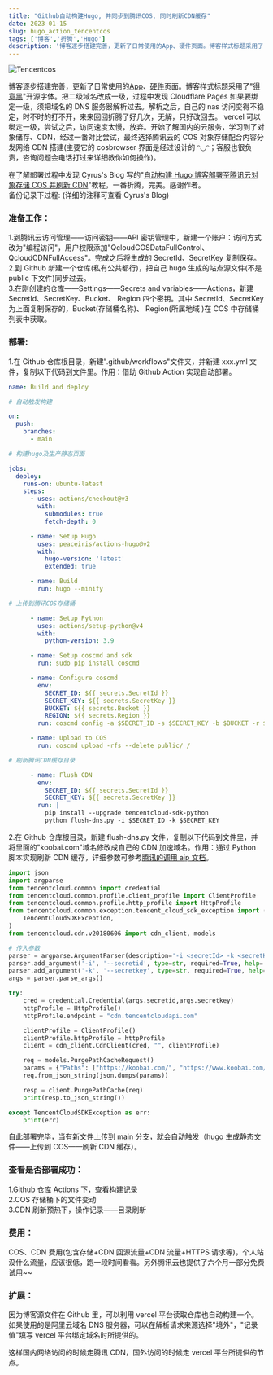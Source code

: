 ```yaml
---
title: "Github自动构建Hugo, 并同步到腾讯COS, 同时刷新CDN缓存"
date: 2023-01-15
slug: hugo_action_tencentcos
tags: ['博客','折腾','Hugo']
description: '博客逐步搭建完善，更新了日常使用的App、硬件页面。博客样式标题采用了"得意黑"开源字体。把二级域名改成一级，过程中发现Cloudflare Pages如果要绑定一级，须把域名的DNS服务器解析过去。解析之后，自己的nas访问变得不稳定，时不时的打不开，来来回回折腾了好几次，无解，只好改回去。 vercel可以绑定一级，尝试之后，访问速度太慢，放弃。开始了解国内的云服务，学习到了对象储存、CDN，经过一番对比尝试，最终选择腾讯云的COS对象存储配合内容分发网络CDN搭建。 '
---
```

![Tencentcos](https://img.koobai.com/article/cdn.svg)

博客逐步搭建完善，更新了日常使用的[App](https://koobai.com/apps/)、[硬件](https://koobai.com/hardware/)页面。博客样式标题采用了"<a href="https://github.com/atelier-anchor/smiley-sans" target="_blank">得意黑</a>"开源字体。把二级域名改成一级，过程中发现 Cloudflare Pages 如果要绑定一级，须把域名的 DNS 服务器解析过去。解析之后，自己的 nas 访问变得不稳定，时不时的打不开，来来回回折腾了好几次，无解，只好改回去。 vercel 可以绑定一级，尝试之后，访问速度太慢，放弃。开始了解国内的云服务，学习到了对象储存、CDN，经过一番对比尝试，最终选择腾讯云的 COS 对象存储配合内容分发网络 CDN 搭建(主要它的 cosbrowser 界面是经过设计的 ᵔ◡ᵔ；客服也很负责，咨询问题会电话打过来详细教你如何操作)。

在了解部署过程中发现 Cyrus's Blog 写的"<a href="https://blog.xm.mk/posts/fc83" target="_blank">自动构建 Hugo 博客部署至腾讯云对象存储 COS 并刷新 CDN</a>"教程，一番折腾，完美。感谢作者。<br />备份记录下过程: (详细的注释可查看 Cyrus's Blog)

### 准备工作：

1.到腾讯云访问管理——访问密钥——API 密钥管理中，新建一个账户：访问方式改为"编程访问"，用户权限添加"QcloudCOSDataFullControl、 QcloudCDNFullAccess"。完成之后将生成的 SecretId、SecretKey 复制保存。<br /> 2.到 Github 新建一个仓库(私有公共都行)，把自己 hugo 生成的站点源文件(不是 public 下文件)同步过去。<br /> 3.在刚创建的仓库——Settings——Secrets and variables——Actions，新建 SecretId、SecretKey、Bucket、 Region 四个密钥。其中 SecretId、SecretKey 为上面复制保存的，Bucket(存储桶名称)、 Region(所属地域 )在 COS 中存储桶列表中获取。

### 部署:

1.在 Github 仓库根目录，新建".github/workflows"文件夹，并新建 xxx.yml 文件，复制以下代码到文件里。作用：借助 Github Action 实现自动部署。

```yml
name: Build and deploy

# 自动触发构建

on:
  push:
    branches:
      - main

# 构建hugo及生产静态页面

jobs:
  deploy:
    runs-on: ubuntu-latest
    steps:
      - uses: actions/checkout@v3
        with:
          submodules: true
          fetch-depth: 0

      - name: Setup Hugo
        uses: peaceiris/actions-hugo@v2
        with:
          hugo-version: 'latest'
          extended: true

      - name: Build
        run: hugo --minify

# 上传到腾讯COS存储桶

      - name: Setup Python
        uses: actions/setup-python@v4
        with:
          python-version: 3.9

      - name: Setup coscmd and sdk
        run: sudo pip install coscmd

      - name: Configure coscmd
        env:
          SECRET_ID: ${{ secrets.SecretId }}
          SECRET_KEY: ${{ secrets.SecretKey }}
          BUCKET: ${{ secrets.Bucket }}
          REGION: ${{ secrets.Region }}
        run: coscmd config -a $SECRET_ID -s $SECRET_KEY -b $BUCKET -r $REGION

      - name: Upload to COS
        run: coscmd upload -rfs --delete public/ /

# 刷新腾讯CDN缓存目录

      - name: Flush CDN
        env:
          SECRET_ID: ${{ secrets.SecretId }}
          SECRET_KEY: ${{ secrets.SecretKey }}
        run: |
          pip install --upgrade tencentcloud-sdk-python
          python flush-dns.py -i $SECRET_ID -k $SECRET_KEY

```

2.在 Github 仓库根目录，新建 flush-dns.py 文件，复制以下代码到文件里，并将里面的"koobai.com"域名修改成自己的 CDN 加速域名。作用：通过 Python 脚本实现刷新 CDN 缓存，详细参数可参考<a href="https://console.cloud.tencent.com/api/explorer?Product=cdn&Version=2018-06-06&Action=PurgePathCache" target="_blank">腾讯的调用 aip 文档</a>。

```py
import json
import argparse
from tencentcloud.common import credential
from tencentcloud.common.profile.client_profile import ClientProfile
from tencentcloud.common.profile.http_profile import HttpProfile
from tencentcloud.common.exception.tencent_cloud_sdk_exception import (
    TencentCloudSDKException,
)
from tencentcloud.cdn.v20180606 import cdn_client, models

# 传入参数
parser = argparse.ArgumentParser(description='-i <secretId> -k <secretKey>')
parser.add_argument('-i', '--secretid', type=str, required=True, help='secretId')
parser.add_argument('-k', '--secretkey', type=str, required=True, help='secretKey')
args = parser.parse_args()

try:
    cred = credential.Credential(args.secretid,args.secretkey)
    httpProfile = HttpProfile()
    httpProfile.endpoint = "cdn.tencentcloudapi.com"

    clientProfile = ClientProfile()
    clientProfile.httpProfile = httpProfile
    client = cdn_client.CdnClient(cred, "", clientProfile)

    req = models.PurgePathCacheRequest()
    params = {"Paths": ["https://koobai.com/", "https://www.koobai.com/"], "FlushType": "flush"}
    req.from_json_string(json.dumps(params))

    resp = client.PurgePathCache(req)
    print(resp.to_json_string())

except TencentCloudSDKException as err:
    print(err)
```

自此部署完毕，当有新文件上传到 main 分支，就会自动触发（hugo 生成静态文件——上传到 COS——刷新 CDN 缓存）。

### 查看是否部署成功：

1.Github 仓库 Actions 下，查看构建记录<br />
2.COS 存储桶下的文件变动<br />
3.CDN 刷新预热下，操作记录——目录刷新

### 费用：

COS、CDN 费用(包含存储+CDN 回源流量+CDN 流量+HTTPS 请求等)，个人站没什么流量，应该很低，跑一段时间看看。另外腾讯云也提供了六个月一部分免费试用~~

### 扩展：

因为博客源文件在 Github 里，可以利用 vercel 平台读取仓库也自动构建一个。如果使用的是阿里云域名 DNS 服务器，可以在解析请求来源选择"境外"，"记录值"填写 vercel 平台绑定域名时所提供的。

这样国内网络访问的时候走腾讯 CDN，国外访问的时候走 vercel 平台所提供的节点。

